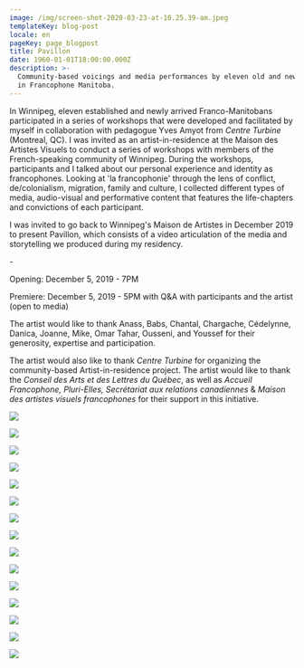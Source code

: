 ```yaml
---
image: /img/screen-shot-2020-03-23-at-10.25.39-am.jpeg
templateKey: blog-post
locale: en
pageKey: page_blogpost
title: Pavillon
date: 1960-01-01T18:00:00.000Z
description: >-
  Community-based voicings and media performances by eleven old and new settlers
  in Francophone Manitoba.
---
```

In Winnipeg, eleven established and newly arrived Franco-Manitobans participated in a series of workshops that were developed and facilitated by myself in collaboration with pedagogue Yves Amyot from _Centre Turbine_ (Montreal, QC). I was invited as an artist-in-residence at the Maison des Artistes Visuels to conduct a series of workshops with members of the French-speaking community of Winnipeg. During the workshops, participants and I talked about our personal experience and identity as francophones. Looking at 'la francophonie' through the lens of conflict, de/colonialism, migration, family and culture, I collected different types of media, audio-visual and performative content that features the life-chapters and convictions of each participant. 

I was invited to go back to Winnipeg's Maison de Artistes in December 2019 to present Pavillon, which consists of a video articulation of the media and storytelling we produced during my residency.

\-

Opening: December 5, 2019 - 7PM

Premiere: December 5, 2019 - 5PM with Q&A with participants and the artist (open to media)

The artist would like to thank Anass, Babs, Chantal, Chargache, Cédelynne, Danica, Joanne, Mike, Omar Tahar, Ousseni, and Youssef for their generosity, expertise and participation.

The artist would also like to thank _Centre Turbine_ for organizing the community-based Artist-in-residence project. The artist would like to thank the _Conseil des Arts et des Lettres du Québec_, as well as _Accueil Francophone, Pluri-Elles, Secrétariat aux relations canadiennes_ & _Maison des artistes visuels francophones_ for their support in this initiative. 

![](/img/69086431_2811791285500940_1620093601428013056_o.jpg)

![](/img/screen-shot-2019-09-22-at-10.32.28-am.jpeg)

![](/img/screen-shot-2019-09-22-at-10.30.28-am.jpeg)

![](/img/screen-shot-2019-09-22-at-10.34.44-am.jpeg)

![](/img/pavillon_01.jpeg)

![](/img/screen-shot-2020-03-23-at-10.29.30-am.jpeg)

![](/img/screen-shot-2020-03-23-at-10.27.02-am.jpeg)

![](/img/screen-shot-2020-03-23-at-10.29.59-am.jpeg)

![](/img/screen-shot-2020-03-23-at-10.42.55-am.jpeg)

![](/img/screen-shot-2020-03-23-at-10.45.53-am.jpeg)

![](/img/p1190041.jpg)

![](/img/screen-shot-2019-08-28-at-1.53.28-pm.jpeg)

![](/img/pavillon-gallery.jpg)

![](/img/pavillon_close.jpg)

![](/img/pavillon.jpg)
